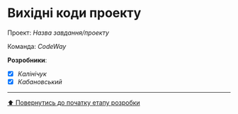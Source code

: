# Вихідні коди проекту

Проект: *Назва завдання/проекту*

Команда: *CodeWay*

**Розробники**:

- [x] *Калінічук*
- [x] *Кабановський*
 
 ---
[:arrow_up: Повернутись до початку етапу розробки](/docs/3.Developing/README.md)
